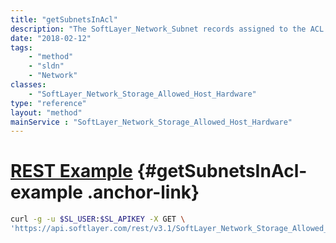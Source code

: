 ```yaml
---
title: "getSubnetsInAcl"
description: "The SoftLayer_Network_Subnet records assigned to the ACL for this allowed host."
date: "2018-02-12"
tags:
    - "method"
    - "sldn"
    - "Network"
classes:
    - "SoftLayer_Network_Storage_Allowed_Host_Hardware"
type: "reference"
layout: "method"
mainService : "SoftLayer_Network_Storage_Allowed_Host_Hardware"
---
```


# [REST Example](#getSubnetsInAcl-example) <a href="/article/rest/"><i class="fas fa-question"></i></a> {#getSubnetsInAcl-example .anchor-link} 
```bash
curl -g -u $SL_USER:$SL_APIKEY -X GET \
'https://api.softlayer.com/rest/v3.1/SoftLayer_Network_Storage_Allowed_Host_Hardware/{SoftLayer_Network_Storage_Allowed_Host_HardwareID}/getSubnetsInAcl'
```
